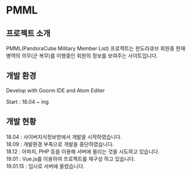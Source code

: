 # PMML
## 프로젝트 소개
PMML(PandoraCube Military Member List) 프로젝트는 판도라큐브 회원중 현재 병역의 의무(군 복무)를 이행중인 회원의 정보를 보여주는 사이트입니다.
## 개발 환경
Develop with Goorm IDE and Atom Editer

Start : 18.04 ~ ing
## 개발 현황
18.04 : 사이버지식정보방에서 개발을 시작하였습니다.  
18.09 : 개발환경 부족으로 개발을 중단하였습니다.  
18.12 : 아파치, PHP 등을 이용해 서버에 올리는 것을 시도하고 있습니다.  
19.01 : Vue.js를 이용하여 프로젝트를 재구성 하고 있습니다.  
19.01.15 : 임시로 서버에 올렸습니다.

